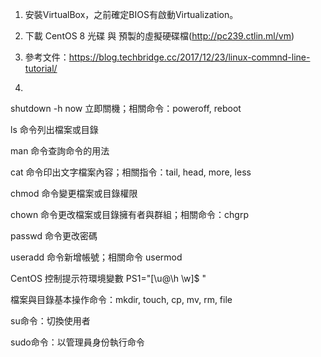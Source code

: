 1. 安裝VirtualBox，之前確定BIOS有啟動Virtualization。

2. 下載 CentOS 8 光碟 與 預製的虛擬硬碟檔(http://pc239.ctlin.ml/vm)

3. 參考文件：https://blog.techbridge.cc/2017/12/23/linux-commnd-line-tutorial/

4. 

shutdown -h now 立即關機；相關命令：poweroff, reboot

ls 命令列出檔案或目錄

man 命令查詢命令的用法

cat 命令印出文字檔案內容；相關指令：tail, head, more, less

chmod 命令變更檔案或目錄權限

chown 命令更改檔案或目錄擁有者與群組；相關命令：chgrp 

passwd 命令更改密碼

useradd 命令新增帳號；相關命令 usermod

CentOS 控制提示符環境變數 PS1="[\u@\h \w]\$ "

檔案與目錄基本操作命令：mkdir, touch, cp, mv, rm, file

su命令：切換使用者

sudo命令：以管理員身份執行命令

